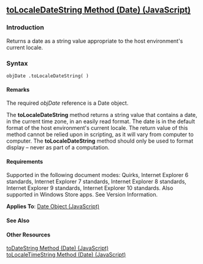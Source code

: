 ## [toLocaleDateString Method (Date) (JavaScript)](toLocaleDateString-Method__Date.html)

### Introduction 

 Returns a date as a string value appropriate to the host environment's current locale.

### Syntax 

```
objDate .toLocaleDateString( )
```

#### Remarks 

<div id="languageReferenceRemarksSection" class="section" name="collapseableSection" style="">
  <p xmlns:util="util">
    The required <i>objDate</i> reference is a <span sdata="langKeyword" value="Date"><span class="keyword">Date</span></span> object.
  </p>
  <p xmlns:util="util">
    The <b>toLocaleDateString</b> method returns a string value that contains a date, in the current time zone, in an easily read format. The date is in the default format of the host environment's
    current locale. The return value of this method cannot be relied upon in scripting, as it will vary from computer to computer. The <b>toLocaleDateString</b> method should only be used to format
    display &#8211; never as part of a computation.
  </p>
</div>

#### Requirements 

<div id="requirementsTitleSection" class="section" name="collapseableSection" style="">
  <p xmlns:util="util"></p>
  <p>
    Supported in the following document modes: Quirks, Internet Explorer 6 standards, Internet Explorer 7 standards, Internet Explorer 8 standards, Internet Explorer 9 standards, Internet Explorer 10
    standards. Also supported in Windows Store apps. See Version Information.
  </p>
  <p xmlns:util="util">
    <b>Applies To</b>: <span sdata="link"><a href="ce2202bb-7ec9-4f5a-bf48-3a04feff283e.htm">Date Object (JavaScript)</a></span>
  </p>
</div>

#### See Also 

<div id="seeAlsoSection" class="section" name="collapseableSection" style="">
  <h4 class="subHeading">
    Other Resources
  </h4>
  <div class="seeAlsoStyle">
    <span sdata="link" xmlns:util="util"><a href="87d713aa-fd55-4f90-9a30-6df8abdfebe0.htm">toDateString Method (Date) (JavaScript)</a></span>
  </div>
  <div class="seeAlsoStyle">
    <span sdata="link" xmlns:util="util"><a href="8ad75bf5-864c-4a2a-be90-220e87dce172.htm">toLocaleTimeString Method (Date) (JavaScript)</a></span>
  </div>
</div>


